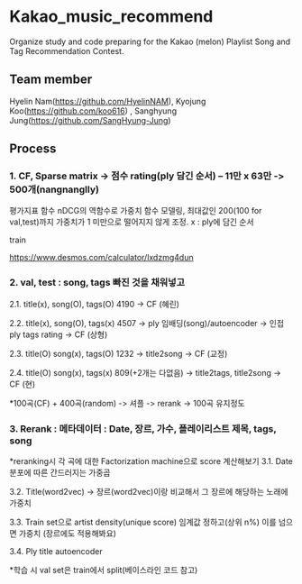 # Kakao_music_recommend
Organize study and code preparing for the Kakao (melon) Playlist Song and Tag Recommendation Contest.  

## Team member
Hyelin Nam(<https://github.com/HyelinNAM>), Kyojung Koo(<https://github.com/koo616>) , Sanghyung Jung(<https://github.com/SangHyung-Jung>)  


## Process
### 1.     CF, Sparse matrix -> 점수 rating(ply 담긴 순서) – 11만 x 63만 -> 500개(nangnanglly)



평가지표 함수 nDCG의 역함수로 가중치 함수 모델링, 최대값인 200(100 for val,test)까지 가중치가 1 미만으로 떨어지지 않게 조정. x : ply에 담긴 순서  

train  

https://www.desmos.com/calculator/lxdzmg4dun


  
  
### 2.     val, test : song, tags 빠진 것을 채워넣고  

2.1. title(x), song(O), tags(O) 4190 -> CF (혜린)  

2.2. title(x), song(O), tags(x) 4507 -> ply 임배딩(song)/autoencoder -> 인접 ply tags rating -> CF (상형)  

2.3. title(O) song(x), tags(O) 1232 -> title2song -> CF (교정)  

2.4. title(O) song(x), tags(x)  809(+2개는 다없음) -> title2tags, title2song -> CF (현)  

 
*100곡(CF) + 400곡(random) -> 셔플 -> rerank -> 100곡 유지정도  

 
### 3.     Rerank : 메타데이터 : Date, 장르, 가수, 플레이리스트 제목, tags, song
*reranking시 각 곡에 대한 Factorization machine으로 score 계산해보기
3.1. Date 분포에 따른 간드러지는 가중곱  

3.2. Title(word2vec) -> 장르(word2vec)이랑 비교해서 그 장르에 해당하는 노래에 가중치  

3.3. Train set으로 artist density(unique score) 임계값 정하고(상위 n%) 이를 넘으면 가중치 (장르에도 적용해봐요)  

3.4. Ply title autoencoder  

 
*학습 시 val set은 train에서 split(베이스라인 코드 참고)

